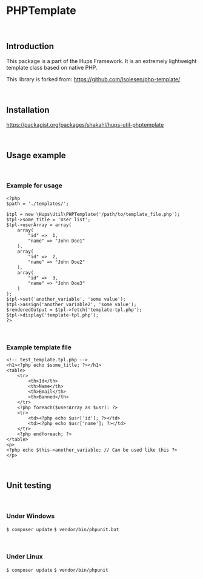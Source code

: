PHPTemplate
===========

 

Introduction
------------

This package is a part of the Hups Framework. It is an extremely lightweight
template class based on native PHP.

This library is forked from: https://github.com/lsolesen/php-template/

 

Installation
------------

https://packagist.org/packages/shakahl/hups-util-phptemplate

 

Usage example
-------------

 

### Example for usage

~~~~~~~~~~~~~~~~~~~~~~~~~~~~~~~~~~~~~~~~~~~~~~~~~~~~~~~~~~~~~~~~~~~~~~~~~~~~~~~~
<?php  
$path = './templates/';  

$tpl = new \Hups\Util\PHPTemplate('/path/to/template_file.php');
$tpl->some_title = 'User list';
$tpl->userArray = array(
    array(
        "id" =>  1,
        "name" => "John Doe1"
    ),
    array(
        "id" =>  2,
        "name" => "John Doe2"
    ),
    array(
        "id" =>  3,
        "name" => "John Doe3"
    )
);
$tpl->set('another_variable', 'some value');
$tpl->assign('another_variable2', 'some value');
$renderedOutput = $tpl->fetch('template-tpl.php');
$tpl->display('template-tpl.php');
?>
~~~~~~~~~~~~~~~~~~~~~~~~~~~~~~~~~~~~~~~~~~~~~~~~~~~~~~~~~~~~~~~~~~~~~~~~~~~~~~~~

 

### Example template file

~~~~~~~~~~~~~~~~~~~~~~~~~~~~~~~~~~~~~~~~~~~~~~~~~~~~~~~~~~~~~~~~~~~~~~~~~~~~~~~~
<!-- test_template.tpl.php -->
<h1><?php echo $some_title; ?></h1>
<table>  
    <tr>  
        <th>Id</th>  
        <th>Name</th>  
        <th>Email</th>  
        <th>Banned</th>  
    </tr>  
    <?php foreach($userArray as $usr): ?>  
    <tr>  
        <td><?php echo $usr['id']; ?></td>  
        <td><?php echo $usr['name']; ?></td>  
    </tr>  
    <?php endforeach; ?>  
</table>
<p>
<?php echo $this->another_variable; // Can be used like this ?>
</p>
~~~~~~~~~~~~~~~~~~~~~~~~~~~~~~~~~~~~~~~~~~~~~~~~~~~~~~~~~~~~~~~~~~~~~~~~~~~~~~~~

 

Unit testing
------------

 

### Under Windows

`$ composer update`
`$ vendor/bin/phpunit​.bat`

 

### Under Linux

`$ composer update`
`$ vendor/bin/phpunit​`

 
